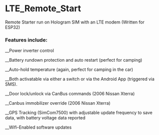 # LTE_Remote_Start
Remote Starter run on Hologram SIM with an LTE modem (Written for ESP32)

### Features include:
__Power inverter control

__Battery rundown protection and auto restart (perfect for camping)

__Auto-hold temperature (again, perfect for camping in the car)

__Both activatable via either a switch or via the Android App (triggered via SMS).

__Door lock/unlock via CanBus commands (2006 Nissan Xterra)

__Canbus immobilizer override (2006 Nissan Xterra)

__GPS Tracking (SimCom7500) with adjustable update frequency to save data, with battery voltage data reported

__Wifi-Enabled software updates
